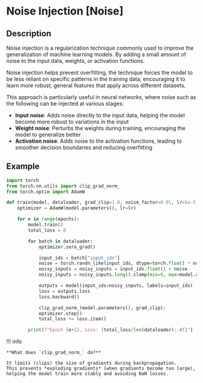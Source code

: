 # Noise Injection [Noise]

## Description

Noise injection is a regularization technique commonly used to improve the generalization of machine learning models.
By adding a small amount of noise to the input data, weights, or activation functions.

Noise injection helps prevent overfitting, the technique forces the model to be less reliant on specific patterns in the training data, encouraging it to learn more robust, general features that apply across different datasets.

This approach is particularly useful in neural networks, where noise such as the following can be injected at various stages:

- **Input noise**: Adds noise directly to the input data, helping the model become more robust to variations in the input
- **Weight noise**: Perturbs the weights during training, encouraging the model to generalize better
- **Activation noise**: Adds noise to the activation functions, leading to smoother decision boundaries and reducing overfitting

## Example

```python
import torch
from torch.nn.utils import clip_grad_norm_
from torch.optim import AdamW

def train(model, dataloader, grad_clip=1.0, noise_factor=0.01, lr=5e-5, epochs=3):
    optimizer = AdamW(model.parameters(), lr=lr)

    for e in range(epochs):
        model.train()
        total_loss = 0

        for batch in dataloader:
            optimizer.zero_grad()

            input_ids = batch["input_ids"]
            noise = torch.randn_like(input_ids, dtype=torch.float) * noise_factor
            noisy_inputs = noisy_inputs = input_ids.float() + noise
            noisy_inputs = noisy_inputs.long().clamp(min=0, max=model.config.vocab_size - 1)

            outputs = model(input_ids=noisy_inputs, labels=input_ids)
            loss = outputs.loss
            loss.backward()

            clip_grad_norm_(model.parameters(), grad_clip);
            optimizer.step()
            total_loss += loss.item()

        print(f"Epoch {e+1}, Loss: {total_loss/len(dataloader):.4f}")
```

!!! info

    **What does `clip_grad_norm_` do?**

    It limits (clips) the size of gradients during backpropagation.
    This prevents *exploding gradients* (when gradients become too large), helping the model train more stably and avoiding NaN losses.
